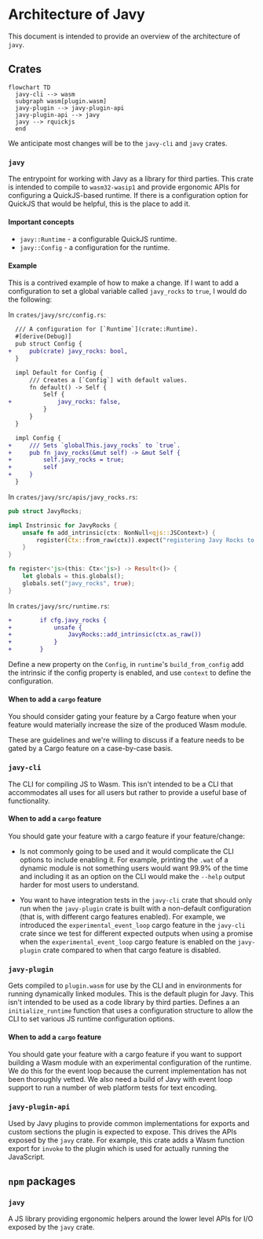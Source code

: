 # Architecture of Javy

This document is intended to provide an overview of the architecture of `javy`.

## Crates

```mermaid
flowchart TD
  javy-cli --> wasm
  subgraph wasm[plugin.wasm]
  javy-plugin --> javy-plugin-api
  javy-plugin-api --> javy
  javy --> rquickjs
  end
```

We anticipate most changes will be to the `javy-cli` and `javy` crates.

### `javy`

The entrypoint for working with Javy as a library for third parties. This crate
is intended to compile to `wasm32-wasip1` and provide ergonomic APIs for
configuring a QuickJS-based runtime. If there is a configuration option for
QuickJS that would be helpful, this is the place to add it.

#### Important concepts

- `javy::Runtime` - a configurable QuickJS runtime.
- `javy::Config` - a configuration for the runtime.

#### Example

This is a contrived example of how to make a change. If I want to add
a configuration to set a global variable called `javy_rocks` to `true`, I would
do the following:

In `crates/javy/src/config.rs`:

```diff
  /// A configuration for [`Runtime`](crate::Runtime).
  #[derive(Debug)]
  pub struct Config {
+     pub(crate) javy_rocks: bool,
  }

  impl Default for Config {
      /// Creates a [`Config`] with default values.
      fn default() -> Self {
          Self {
+             javy_rocks: false,
          }
      }
  }

  impl Config {
+     /// Sets `globalThis.javy_rocks` to `true`.
+     pub fn javy_rocks(&mut self) -> &mut Self {
+         self.javy_rocks = true;
+         self
+     }
  }
```

In `crates/javy/src/apis/javy_rocks.rs`:

```rust
pub struct JavyRocks;

impl Instrinsic for JavyRocks {
    unsafe fn add_intrinsic(ctx: NonNull<qjs::JSContext>) {
        register(Ctx::from_raw(ctx)).expect("registering Javy Rocks to succeed")
    }
}

fn register<'js>(this: Ctx<'js>) -> Result<()> {
    let globals = this.globals();
    globals.set("javy_rocks", true);
}
```

In `crates/javy/src/runtime.rs`:

```diff
+        if cfg.javy_rocks {
+            unsafe {
+                JavyRocks::add_intrinsic(ctx.as_raw())
+            }
+        }
```

Define a new property on the `Config`, in `runtime`'s `build_from_config` add
the intrinsic if the config property is enabled, and use `context` to define the
configuration.

#### When to add a `cargo` feature

You should consider gating your feature by a Cargo feature when your feature
would materially increase the size of the produced Wasm module.

These are guidelines and we're willing to discuss if a feature needs to be gated
by a Cargo feature on a case-by-case basis.

### `javy-cli`

The CLI for compiling JS to Wasm. This isn't intended to be a CLI that
accommodates all uses for all users but rather to provide a useful base of
functionality. 

#### When to add a `cargo` feature

You should gate your feature with a cargo feature if your feature/change:

- Is not commonly going to be used and it would complicate the CLI options to
  include enabling it. For example, printing the `.wat` of a dynamic module is not
  something users would want 99.9% of the time and including it as an option on
  the CLI would make the `--help` output harder for most users to understand.

- You want to have integration tests in the `javy-cli` crate that should only
  run when the `javy-plugin` crate is built with a non-default configuration (that
  is, with different cargo features enabled). For example, we introduced the
  `experimental_event_loop` cargo feature in the `javy-cli` crate since we test
  for different expected outputs when using a promise when the
  `experimental_event_loop` cargo feature is enabled on the `javy-plugin` crate
  compared to when that cargo feature is disabled.

### `javy-plugin`

Gets compiled to `plugin.wasm` for use by the CLI and in environments for
running dynamically linked modules. This is the default plugin for Javy.
This isn't intended to be used as a code library by third parties. Defines a
an `initialize_runtime` function that uses a configuration structure to
allow the CLI to set various JS runtime configuration options.

#### When to add a `cargo` feature

You should gate your feature with a cargo feature if you want to support
building a Wasm module with an experimental configuration of the runtime. We do
this for the event loop because the current implementation has not been
thoroughly vetted. We also need a build of Javy with event loop support to run
a number of web platform tests for text encoding.

### `javy-plugin-api`

Used by Javy plugins to provide common implementations for exports and custom
sections the plugin is expected to expose. This drives the APIs exposed by the
`javy` crate. For example, this crate adds a Wasm function export for `invoke`
to the plugin which is used for actually running the JavaScript.

## `npm` packages

### `javy`

A JS library providing ergonomic helpers around the lower level APIs for I/O
exposed by the `javy` crate.
